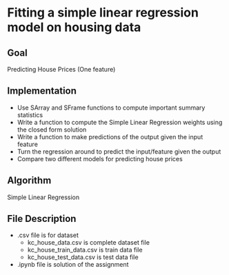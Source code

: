 # Fitting a simple linear regression model on housing data
## Goal
Predicting House Prices (One feature)
## Implementation
* Use SArray and SFrame functions to compute important summary statistics
* Write a function to compute the Simple Linear Regression weights using the closed form solution
* Write a function to make predictions of the output given the input feature
* Turn the regression around to predict the input/feature given the output
* Compare two different models for predicting house prices
## Algorithm
Simple Linear Regression
## File Description
* .csv file is for dataset
  * kc_house_data.csv is complete dataset file
  * kc_house_train_data.csv is train data file
  * kc_house_test_data.csv is test data file
* .ipynb file is solution of the assignment
